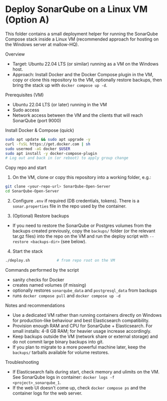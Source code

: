 # Deploy SonarQube on a Linux VM (Option A)

This folder contains a small deployment helper for running the SonarQube Compose stack inside a Linux VM (recommended approach for hosting on the Windows server at mallow-HQ).

Overview

- Target: Ubuntu 22.04 LTS (or similar) running as a VM on the Windows host.
- Approach: Install Docker and the Docker Compose plugin in the VM, copy or clone this repository to the VM, optionally restore backups, then bring the stack up with `docker compose up -d`.

Prerequisites (VM)

- Ubuntu 22.04 LTS (or later) running in the VM
- Sudo access
- Network access between the VM and the clients that will reach SonarQube (port 9000)

Install Docker & Compose (quick)

```bash
sudo apt update && sudo apt upgrade -y
curl -fsSL https://get.docker.com | sh
sudo usermod -aG docker $USER
sudo apt install -y docker-compose-plugin
# Log out and back in (or reboot) to apply group change
```

Copy repo and start

1. On the VM, clone or copy this repository into a working folder, e.g.:

```bash
git clone <your-repo-url> SonarQube-Open-Server
cd SonarQube-Open-Server
```

2. Configure `.env` if required (DB credentials, tokens). There is a `sonar.properties` file in the repo used by the container.

3. (Optional) Restore backups

- If you need to restore the SonarQube or Postgres volumes from the backups created previously, copy the `backups/` folder (or the relevant tar.gz files) into the repo on the VM and run the deploy script with `--restore <backups-dir>` (see below).

4. Start the stack

```bash
./deploy.sh            # from repo root on the VM
```

Commands performed by the script

- sanity checks for Docker
- creates named volumes (if missing)
- optionally restores `sonarqube_data` and `postgresql_data` from backups
- runs `docker compose pull` and `docker compose up -d`

Notes and recommendations

- Use a dedicated VM rather than running containers directly on Windows for production-like behaviour and best Elasticsearch compatibility.
- Provision enough RAM and CPU for SonarQube + Elasticsearch. For small installs: 4-8 GB RAM; for heavier usage increase accordingly.
- Keep backups outside the VM (network share or external storage) and do not commit large binary backups into git.
- If you plan to migrate to a more powerful machine later, keep the `backups/` tarballs available for volume restores.

Troubleshooting

- If Elasticsearch fails during start, check memory and ulimits on the VM. See SonarQube logs in container: `docker logs -f <project>_sonarqube_1`.
- If the web UI doesn't come up, check `docker compose ps` and the container logs for the web server.
